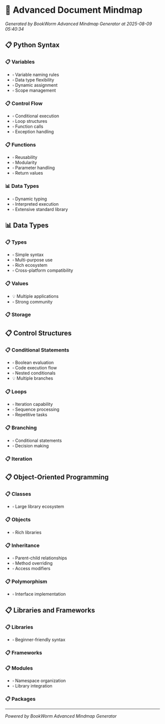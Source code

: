 # 🧠 Advanced Document Mindmap

*Generated by BookWorm Advanced Mindmap Generator at 2025-08-09 05:40:34*

## 📋 Python Syntax

### 📋 Variables

- ▫️ Variable naming rules
- ▫️ Data type flexibility
- ▫️ Dynamic assignment
- ▫️ Scope management
### 📋 Control Flow

- ▫️ Conditional execution
- ▫️ Loop structures
- ▫️ Function calls
- ▫️ Exception handling
### 📋 Functions

- ▫️ Reusability
- ▫️ Modularity
- ▫️ Parameter handling
- ▫️ Return values
### 📊 Data Types

- ▫️ Dynamic typing
- ▫️ Interpreted execution
- ▫️ Extensive standard library
## 📊 Data Types

### 📋 Types

- ▫️ Simple syntax
- ▫️ Multi-purpose use
- ▫️ Rich ecosystem
- ▫️ Cross-platform compatibility
### 📋 Values

- 💡 Multiple applications
- ▫️ Strong community
### 📋 Storage

## 📋 Control Structures

### 📋 Conditional Statements

- ▫️ Boolean evaluation
- ▫️ Code execution flow
- ▫️ Nested conditionals
- 💡 Multiple branches
### 📋 Loops

- ▫️ Iteration capability
- ▫️ Sequence processing
- ▫️ Repetitive tasks
### 📋 Branching

- ▫️ Conditional statements
- ▫️ Decision making
### 📋 Iteration

## 📋 Object-Oriented Programming

### 📋 Classes

- ▫️ Large library ecosystem
### 📋 Objects

- ▫️ Rich libraries
### 📋 Inheritance

- ▫️ Parent-child relationships
- ▫️ Method overriding
- ▫️ Access modifiers
### 📋 Polymorphism

- ▫️ Interface implementation
## 📋 Libraries and Frameworks

### 📋 Libraries

- ▫️ Beginner-friendly syntax
### 📋 Frameworks

### 📋 Modules

- ▫️ Namespace organization
- ▫️ Library integration
### 📋 Packages


---
*Powered by BookWorm Advanced Mindmap Generator*